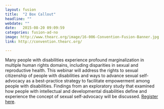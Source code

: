 ```yaml
---
layout: fusion
title:  "2 Box Callout"
headline: ""
webdate: ""
date:   2015-08-20 09:09:59
categories: fusion-ad-no
image: http://www.thearc.org/image/16-006-Convention-Fusion-Banner.jpg
link: http://convention.thearc.org/

---
```

Many people with disabilities experience profound marginalization in multiple human rights domains, including disparities in sexual and reproductive health. This webinar will address the rights to sexual citizenship of people with disabilities and ways to advance sexual self-advocacy as a best-practice strategy to facilitate empowerment among people with disabilities. Findings from an exploratory study that examined how people with intellectual and developmental disabilities define and experience the concept of sexual self-advocacy will be discussed. <a href="http://www.bit.ly/1Smnc3y">Register here</a>.